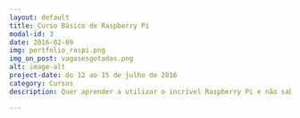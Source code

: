 ```yaml
---
layout: default
title: Curso Básico de Raspberry Pi
modal-id: 3
date: 2016-02-09
img: portfolio_raspi.png
img_on_post: vagasesgotadas.png
alt: image-alt
project-date: do 12 ao 15 de julho de 2016
category: Cursos
description: Quer aprender a utilizar o incrível Raspberry Pi e não sabe por onde começar? A 4flyers, em parceria com a <a href="http://www.huinfinito.com.br/">Hu Infinito</a> estão oferecendo o Curso Básico de Raspberry Pi para você. Esse projeto foi desenvolvido com muito carinho para você sair do curso totalmente habilitado a criar inúmeros projetos. Ficou curioso? Visite a página do curso e <a href="http://www.huinfinito.com.br/kits/1098-curso-basico-de-raspberry-pi-3.html">saiba mais</a>! <br/><br/> Quer dicas de projetos com o Raspberry Pi, ou está curioso para saber qual o seu potencial? Visite a nossa página de <strong>Projetos com o Raspberry Pi</strong> e leia mais.

---
```

